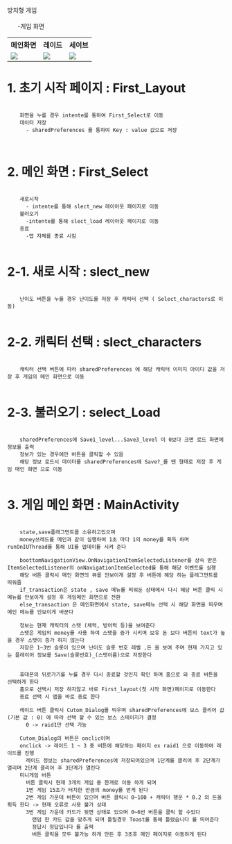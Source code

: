 방치형 게임<br/><br/>
  &nbsp;&nbsp;&nbsp;&nbsp;&nbsp;&nbsp;-게임 화면<br/>
<table align= "center">
  <th>메인화면</th><th>레이드</th><th>세이브</th>
  <tr>
    <td><img src="https://user-images.githubusercontent.com/106128885/212598693-d981a860-89e3-47c2-aede-b8e063dc7c5f.jpg" style="max-width : 100%;"></td>
    <td><img src="https://user-images.githubusercontent.com/106128885/212598727-aba5cafd-7fa2-44d2-b26d-086ad095f326.jpg" style="max-width : 100%;"></td>
    <td><img src="https://user-images.githubusercontent.com/106128885/212598734-12fd42ea-39cb-46a9-a24b-392143ac4cf7.jpg" style="max-width : 100%;"></td>
  </tr>
</table>

# 1. 초기 시작 페이지 : First_Layout

<pre>
  <code>
    화면을 누를 경우 intente를 통하여 First_Select로 이동
    데이터 저장 
      - sharedPreferences 를 통하여 Key : value 값으로 저장
    
  </code>
</pre>

# 2. 메인 화면 : First_Select
<pre>
  <code>
    새로시작
      - intente를 통해 slect_new 레이아웃 페이지로 이동
    불러오기 
      -intente를 통해 slect_load 레이아웃 페이지로 이동
    종료 
      -앱 자체를 종료 시킴
  </code>
</pre>
# 2-1. 새로 시작 : slect_new
<pre>
  <code>
    난이도 버튼을 누를 경우 난이도를 저장 후 캐릭터 선택 ( Select_characters로 이동)
  </code>
</pre>
# 2-2. 캐릭터 선택 : slect_characters
<pre>
  <code>
    캐릭터 선택 버튼에 따라 sharedPreferences 에 해당 캐릭터 이미지 아이디 값을 저장 후 게임의 메인 화면으로 이동    
  </code>
</pre>

# 2-3. 불러오기 : select_Load
<pre>
  <code>
    sharedPreferences에 Save1_level...Save3_level 이 0보다 크면 로드 화면에 정보를 출력  
    정보가 있는 경우에만 버튼을 클릭할 수 있음
    해당 정보 로드시 데이터를 sharedPreferences에 Save?_를 땐 형태로 저장 후 게임 매인 화면 으로 이동
  </code>
</pre>
# 3. 게임 메인 화면 : MainActivity
<pre>
  <code>
    state,save플래그먼트를 소유하고있으며
    money쓰레드를 메인과 같이 실행하여 1초 마다 1의 money를 획득 하며 runOnIUThread를 통해 UI를 업데이틑 시켜 준다
    
    boottomNavigationView.OnNavigationItemSelectedListener를 상속 받은 ItemSelectedListener의 onNavigationItemSelected를 통해 해당 이벤트를 실행
    해당 버튼 클릭시 메인 화면의 뷰를 안보이게 설정 후 버튼에 해당 하는 플레그먼트를 띄워줌
    if_transaction은 state , save 메뉴를 띄워둔 상태에서 다시 해당 버튼 클릭 시 메뉴를 안보이게 설정 후 게임메인 화면으로 전환
    else_transaction 은 메인화면에서 state, save메뉴 선택 시 해당 화면을 띄우며 메인 메뉴를 안보이게 바꾼다
    
    정보는 현재 캐릭터의 스탯 (체력, 방어력 등)을 보여준다
    스탯은 게임의 money를 사용 하여 스탯을 증가 시키며 보유 돈 보다 버튼의 text가 높을 경우 스탯이 증가 하지 않는다
    저장은 1~3번 슬롯이 있으며 난이도 슬롯 번호 레벨 ,돈 을 보여 주며 현재 가지고 있는 플레이어 정보를 Save(슬롯번호)_(스탯이름)으로 저장한다
    
    
    휴대폰의 뒤로가기를 누를 경우 다시 종료할 것인지 확인 하며 홈으로 와 종료 버튼을 선택하게 한다
    홈으로 선택시 저장 하지않고 바로 First_layout(첫 시작 화면)페이지로 이동한다
    종료 선택 시 앱을 바로 종료 한다
    
    레이드 버튼 클릭시 Cutom_Dialog를 띄우며 sharedPreferences에 보스 클리어 값 (기본 값 : 0) 에 따라 선택 할 수 있는 보스 스테이지가 결정
      0 -> raid1만 선택 가능
    
    Cutom_Dialog의 버튼은 onclic이며
    onclick -> 레이드 1 ~ 3 중 버튼에 해당하는 페이지 ex raid1 으로 이동하여 레이드를 진행
      레이드 정보는 sharedPreferences에 저장되어있으며 1단계를 클리어 후 2단계가 열리며 2단계 클리어 후 3단계가 열린다
    미니게임 버튼
      버튼 클릭시 현재 3개의 게임 중 한개로 이동 하게 되며
      1번 게임 15초가 터치한 만큼의 money를 얻게 된다
      2번 게임 가운데 버튼이 있으며 버튼 클릭시 0~100 + 캐릭터 행운 * 0.2 의 돈을 획득 한다 -> 현재 오류로 사용 불가 상태
      3번 게임 가운데 카드가 뒷면 상태로 있으며 0~6번 버튼을 클릭 할 수있다 
        랜덤 한 카드 값을 맞추게 되며 틀릴경우 Toast를 통해 틀렸습니다 를 띄어준다
        정답시 정답입니다 를 출력
        버튼 클릭을 모두 불가능 하게 만든 후 3초후 메인 페이지로 이동하게 된다
    
      
    
  </code>
</pre>
